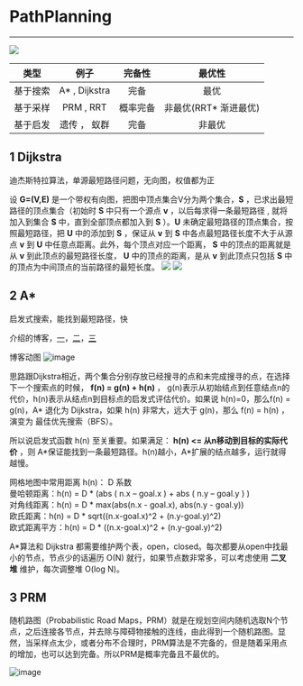 # PathPlanning
---
![](https://i.imgur.com/6nvPKi0.jpg)

| 类型        	| 例子          	| 完备性		|最优性		|
| ------------- |:-------------:|:-----:	|:--:		|
| 基于搜索		| A* , Dijkstra	|完备		|最优		|
| 基于采样	    | PRM , RRT		|概率完备	|非最优(RRT* 渐进最优)|
| 基于启发 		| 遗传 ， 蚁群	|完备		|非最优		|

## 1 Dijkstra 

迪杰斯特拉算法，单源最短路径问题，无向图，权值都为正

设 **G=(V,E)** 是一个带权有向图，把图中顶点集合V分为两个集合，**S** ，已求出最短路径的顶点集合（初始时 **S** 中只有一个源点 **v** ，以后每求得一条最短路径 , 就将加入到集合 **S** 中，直到全部顶点都加入到 **S** ）。**U** 未确定最短路径的顶点集合，按照最短路径，把 **U** 中的添加到 **S** ，保证从 **v** 到 **S** 中各点最短路径长度不大于从源点 **v** 到 **U** 中任意点距离。此外，每个顶点对应一个距离， **S** 中的顶点的距离就是从 **v** 到此顶点的最短路径长度， **U** 中的顶点的距离，是从 **v** 到此顶点只包括 **S** 中的顶点为中间顶点的当前路径的最短长度。
![](https://i.imgur.com/hV75yqs.jpg)
![](https://i.imgur.com/QQ9eMJH.jpg)

## 2 A* ##
启发式搜索，能找到最短路径，快

介绍的博客，[一](https://blog.csdn.net/zhulichen/article/details/78786493)，[二](https://blog.csdn.net/denghecsdn/article/details/78778769)，[三](https://blog.csdn.net/dazhushenxu/article/details/77833023)  

博客动图 ![image](https://i.imgur.com/3d0KvPf.gif)

思路跟Dijkstra相近，两个集合分别存放已经搜寻的点和未完成搜寻的点，在选择下一个搜索点的时候， **f(n) = g(n) + h(n)** ， g(n)表示从初始结点到任意结点n的代价，h(n)表示从结点n到目标点的启发式评估代价。如果说 h(n)=0，那么f(n) = g(n)，A* 退化为 Dijkstra，如果 h(n) 非常大，远大于 g(n)，那么 f(n) = h(n) ，演变为 最佳优先搜索（BFS）。

所以说启发式函数 h(n) 至关重要。如果满足： **h(n) <= 从n移动到目标的实际代价** ，则 A\*保证能找到一条最短路径。h(n)越小，A\*扩展的结点越多，运行就得越慢。

网格地图中常用距离 h(n)： D 系数  
曼哈顿距离：h(n) = D * (abs ( n.x – goal.x ) + abs ( n.y – goal.y ) )  
对角线距离：h(n) = D * max(abs(n.x - goal.x), abs(n.y - goal.y))  
欧氏距离：h(n) = D * sqrt((n.x-goal.x)^2 + (n.y-goal.y)^2)  
欧式距离平方：h(n) = D * ((n.x-goal.x)^2 + (n.y-goal.y)^2)

A*算法和 Dijkstra 都需要维护两个表，open，closed。每次都要从open中找最小的节点，节点少的话遍历 O(N) 就行，如果节点数非常多，可以考虑使用 **二叉堆** 维护，每次调整堆 O(log N)。

## 3 PRM ##
随机路图（Probabilistic Road Maps，PRM）就是在规划空间内随机选取N个节点，之后连接各节点，并去除与障碍物接触的连线，由此得到一个随机路图。显然，当采样点太少，或者分布不合理时，PRM算法是不完备的，但是随着采用点的增加，也可以达到完备。所以PRM是概率完备且不最优的。

![image](https://i.imgur.com/zlp3E86.gif)
